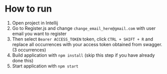 # How to run

1. Open project in Intellij
2. Go to Register.js and change `change_email_here@gmail.com` with user email you want to register
3. Then select `Bearer ACCESS_TOKEN` token, click `CTRL + SHIFT + R` and replace all occurrences with your access token obtained from swagger. (3 occurrences)
4. Build application with `npm install` (skip this step if you have already done this)
5. Start application with `npm start`